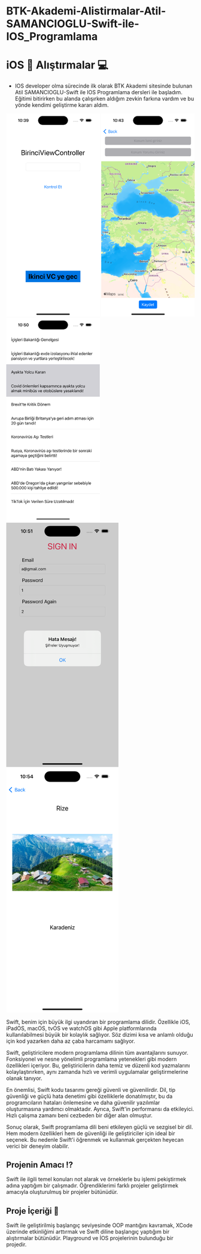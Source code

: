 # BTK-Akademi-Alistirmalar-Atil-SAMANCIOGLU-Swift-ile-IOS_Programlama


# iOS  Alıştırmalar 💻

- IOS developer olma sürecinde ilk olarak BTK Akademi sitesinde bulunan Atil SAMANCIOGLU-Swift ile IOS Programlama dersleri ile başladım. Eğitimi bitirirken bu alanda çalışırken aldığım zevkin farkına vardım ve bu yönde kendimi geliştirme kararı aldım.



<img src="Screenshot/1.png" width="250" /> <img src="Screenshot/2.png" width="250" /> <img src="Screenshot/3.png" width="250" /> <br>
<img src="Screenshot/4.png" width="300" /> <img src="Screenshot/5.png" width="300" /> <br>


Swift, benim için büyük ilgi uyandıran bir programlama dilidir. Özellikle iOS, iPadOS, macOS, tvOS ve watchOS gibi Apple platformlarında kullanılabilmesi büyük bir kolaylık sağlıyor.  Söz dizimi kısa ve anlamlı olduğu için kod yazarken daha az çaba harcamamı sağlıyor.

Swift, geliştiricilere modern programlama dilinin tüm avantajlarını sunuyor. Fonksiyonel ve nesne yönelimli programlama yetenekleri gibi modern özellikleri içeriyor. Bu, geliştiricilerin daha temiz ve düzenli kod yazmalarını kolaylaştırırken, aynı zamanda hızlı ve verimli uygulamalar geliştirmelerine olanak tanıyor.

En önemlisi, Swift kodu tasarımı gereği güvenli ve güvenilirdir. Dil, tip güvenliği ve güçlü hata denetimi gibi özelliklerle donatılmıştır, bu da programcıların hataları önlemesine ve daha güvenilir yazılımlar oluşturmasına yardımcı olmaktadır. Ayrıca, Swift'in performansı da etkileyici. Hızlı çalışma zamanı beni cezbeden bir diğer alan olmuştur.

Sonuç olarak, Swift programlama dili beni etkileyen güçlü ve sezgisel bir dil. Hem modern özellikleri hem de güvenliği ile geliştiriciler için ideal bir seçenek. Bu nedenle Swift'i öğrenmek ve kullanmak gerçekten heyecan verici bir deneyim olabilir.


## Projenin Amacı ⁉️

Swift ile ilgili temel konuları not alarak ve örneklerle bu işlemi pekiştirmek adına yaptığım bir çalışmadır. Öğrendiklerimi farklı projeler geliştirmek amacıyla oluşturulmuş bir projeler bütünüdür.


## Proje İçeriği 🎁

Swift ile geliştirilmiş başlangıç seviyesinde OOP mantığını kavramak, XCode üzerinde etkinliğimi arttırmak ve Swift diline başlangıç yaptığım bir alıştırmalar bütünüdür. Playground ve İOS projelerinin bulunduğu bir projedir.




